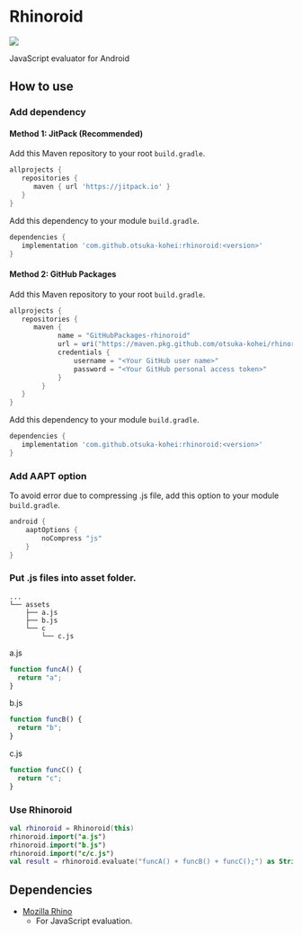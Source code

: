 # Rhinoroid
[![](https://jitpack.io/v/otsuka-kohei/rhinoroid.svg)](https://jitpack.io/#otsuka-kohei/rhinoroid)
  
JavaScript evaluator for Android

## How to use
### Add dependency
#### Method 1: JitPack (Recommended)
Add this Maven repository to your root `build.gradle`.
```gradle
allprojects {
   repositories {
      maven { url 'https://jitpack.io' }
   }
}
```
Add this dependency to your module `build.gradle`.
```gradle
dependencies {
   implementation 'com.github.otsuka-kohei:rhinoroid:<version>'
}
```

#### Method 2: GitHub Packages
Add this Maven repository to your root `build.gradle`.
```gradle
allprojects {
   repositories {
      maven {
            name = "GitHubPackages-rhinoroid"
            url = uri("https://maven.pkg.github.com/otsuka-kohei/rhinoroid")
            credentials {
                username = "<Your GitHub user name>"
                password = "<Your GitHub personal access token>"
            }
        }
   }
}
```
Add this dependency to your module `build.gradle`.
```gradle
dependencies {
   implementation 'com.github.otsuka-kohei:rhinoroid:<version>'
}
```

### Add AAPT option
To avoid error due to compressing .js file, add this option to your module `build.gradle`.
```gradle
android {
    aaptOptions {
        noCompress "js"
    }
}
```

### Put .js files into asset folder.
```
...
└── assets
    ├── a.js
    ├── b.js
    └── c
        └── c.js
```
a.js
```javascript
function funcA() {
  return "a";
}
```
b.js
```javascript
function funcB() {
  return "b";
}
```
c.js
```javascript
function funcC() {
  return "c";
}
```

### Use Rhinoroid
```kotlin
val rhinoroid = Rhinoroid(this)
rhinoroid.import("a.js")
rhinoroid.import("b.js")
rhinoroid.import("c/c.js")
val result = rhinoroid.evaluate("funcA() + funcB() + funcC();") as String // abc
```


## Dependencies
- [Mozilla Rhino](https://github.com/mozilla/rhino)
  - For JavaScript evaluation.
